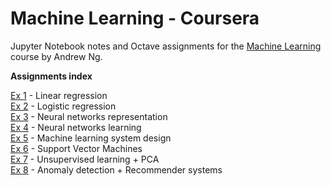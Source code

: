 # Machine Learning - Coursera

Jupyter Notebook notes and Octave assignments for the [Machine Learning](https://www.coursera.org/learn/machine-learning) course by Andrew Ng. 

**Assignments index**

[Ex 1](https://github.com/GiuseppeBaldini/ML-Coursera/tree/master/Week%2002/machine-learning-ex1) - Linear regression  
[Ex 2](https://github.com/GiuseppeBaldini/ML-Coursera/tree/master/Week%2003/machine-learning-ex2) - Logistic regression  
[Ex 3](https://github.com/GiuseppeBaldini/ML-Coursera/tree/master/Week%2004/machine-learning-ex3) - Neural networks representation  
[Ex 4](https://github.com/GiuseppeBaldini/ML-Coursera/tree/master/Week%2005/machine-learning-ex4) - Neural networks learning  
[Ex 5](https://github.com/GiuseppeBaldini/ML-Coursera/tree/master/Week%2006/machine-learning-ex5) - Machine learning system design   
[Ex 6](https://github.com/GiuseppeBaldini/ML-Coursera/tree/master/Week%2007/machine-learning-ex6) - Support Vector Machines  
[Ex 7](https://github.com/GiuseppeBaldini/ML-Coursera/tree/master/Week%2008/machine-learning-ex7) - Unsupervised learning + PCA   
[Ex 8](https://github.com/GiuseppeBaldini/ML-Coursera/tree/master/Week%2009/machine-learning-ex8) - Anomaly detection + Recommender systems
